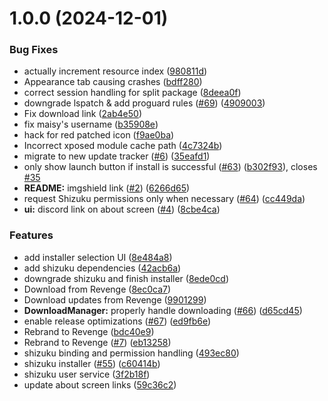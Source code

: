 # 1.0.0 (2024-12-01)


### Bug Fixes

* actually increment resource index ([980811d](https://github.com/pumPCin/revenge-manager/commit/980811d4107acf425d689b3f0b831e58d064b1a4))
* Appearance tab causing crashes ([bdff280](https://github.com/pumPCin/revenge-manager/commit/bdff280e29a6cb316ac8ad936621281c8c1f8c18))
* correct session handling for split package ([8deea0f](https://github.com/pumPCin/revenge-manager/commit/8deea0fed3fa6b53ac5db236404052367e4dc960))
* downgrade lspatch & add proguard rules ([#69](https://github.com/pumPCin/revenge-manager/issues/69)) ([4909003](https://github.com/pumPCin/revenge-manager/commit/4909003439b4cc86b15c338c641528d3cce9a81a))
* Fix download link ([2ab4e50](https://github.com/pumPCin/revenge-manager/commit/2ab4e501632683ea6995c41fff419180999935c1))
* fix maisy's username ([b35908e](https://github.com/pumPCin/revenge-manager/commit/b35908eb4441404cf6ccf5c498ddc9de0eb64267))
* hack for red patched icon ([f9ae0ba](https://github.com/pumPCin/revenge-manager/commit/f9ae0ba7051b53b172a535e938c876286834c6d4))
* Incorrect xposed module cache path ([4c7324b](https://github.com/pumPCin/revenge-manager/commit/4c7324bc2cdf88a6d829cf7cfe1082829dcc3b11))
* migrate to new update tracker ([#6](https://github.com/pumPCin/revenge-manager/issues/6)) ([35eafd1](https://github.com/pumPCin/revenge-manager/commit/35eafd120787139d1673254dc713aa097f8ea566))
* only show launch button if install is successful ([#63](https://github.com/pumPCin/revenge-manager/issues/63)) ([b302f93](https://github.com/pumPCin/revenge-manager/commit/b302f93e3ea643f83c5f6426017b1a9976998a67)), closes [#35](https://github.com/pumPCin/revenge-manager/issues/35)
* **README:** imgshield link ([#2](https://github.com/pumPCin/revenge-manager/issues/2)) ([6266d65](https://github.com/pumPCin/revenge-manager/commit/6266d65f1a08cf9201195c0310567a72cd9cf079))
* request Shizuku permissions only when necessary ([#64](https://github.com/pumPCin/revenge-manager/issues/64)) ([cc449da](https://github.com/pumPCin/revenge-manager/commit/cc449da39d02eb9cfc91adb6bdd17230fa5390cd))
* **ui:** discord link on about screen ([#4](https://github.com/pumPCin/revenge-manager/issues/4)) ([8cbe4ca](https://github.com/pumPCin/revenge-manager/commit/8cbe4ca6e37dbc1faef4d1f4a6b414ebffe2dc42))


### Features

* add installer selection UI ([8e484a8](https://github.com/pumPCin/revenge-manager/commit/8e484a8e969b3e68da3b033122a36f856d2ac2f9))
* add shizuku dependencies ([42acb6a](https://github.com/pumPCin/revenge-manager/commit/42acb6a534a39553ea188f70d5b793c207550efb))
* downgrade shizuku and finish installer ([8ede0cd](https://github.com/pumPCin/revenge-manager/commit/8ede0cdc861fa7883f4f3872168ab45155002b21))
* Download from Revenge ([8ec0ca7](https://github.com/pumPCin/revenge-manager/commit/8ec0ca729826c720c2733f02b1160465fb2259ae))
* Download updates from Revenge ([9901299](https://github.com/pumPCin/revenge-manager/commit/9901299a16d5901f4681dc70cd0ee375bfc1874c))
* **DownloadManager:** properly handle downloading ([#66](https://github.com/pumPCin/revenge-manager/issues/66)) ([d65cd45](https://github.com/pumPCin/revenge-manager/commit/d65cd45a829c1b136ea704840de70deb5b64419a))
* enable release optimizations ([#67](https://github.com/pumPCin/revenge-manager/issues/67)) ([ed9fb6e](https://github.com/pumPCin/revenge-manager/commit/ed9fb6e80535d2c73eea6d112f7366debe595fc3))
* Rebrand to Revenge ([bdc40e9](https://github.com/pumPCin/revenge-manager/commit/bdc40e9db5de7e5b272727cbad7ff3f3c5b17ac3))
* Rebrand to Revenge ([#7](https://github.com/pumPCin/revenge-manager/issues/7)) ([eb13258](https://github.com/pumPCin/revenge-manager/commit/eb1325834acc8129d3b61e4ef9ab4cfd7c665f3f))
* shizuku binding and permission handling ([493ec80](https://github.com/pumPCin/revenge-manager/commit/493ec80eccff65816c6f7c17d5027a1ff2fd9d7f))
* shizuku installer ([#55](https://github.com/pumPCin/revenge-manager/issues/55)) ([c60414b](https://github.com/pumPCin/revenge-manager/commit/c60414bb1e7254a0f64b43d8aedbdeb380d98a73))
* shizuku user service ([3f2b18f](https://github.com/pumPCin/revenge-manager/commit/3f2b18f52de8c8552408311091845e9248fdf276))
* update about screen links ([59c36c2](https://github.com/pumPCin/revenge-manager/commit/59c36c288fbcb1144067b150644e7b511180995b))
